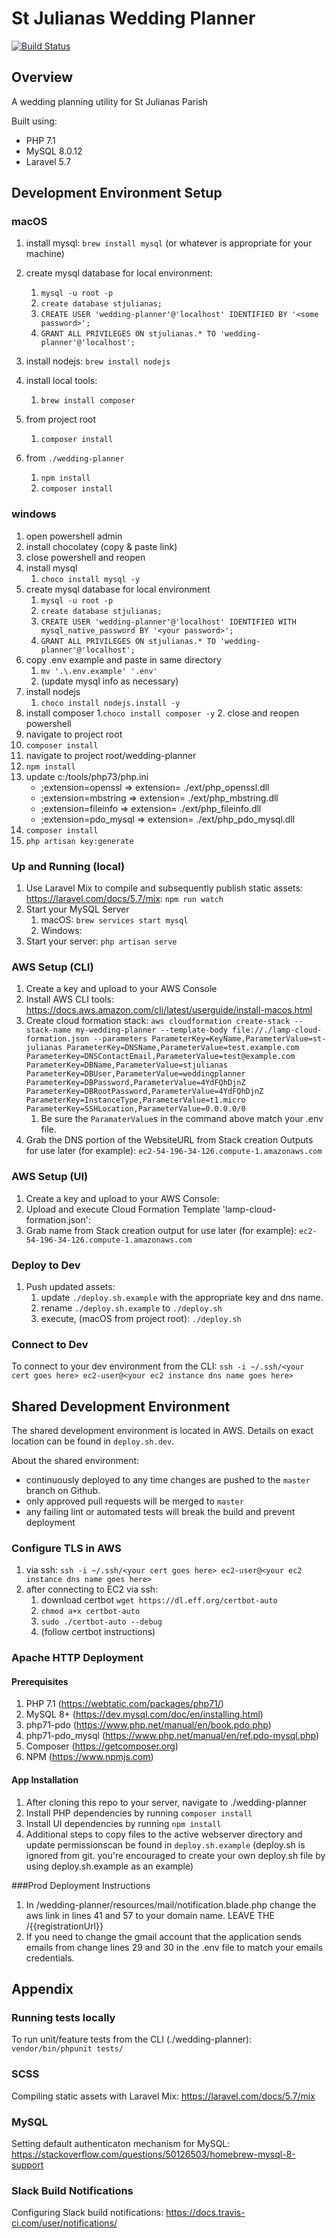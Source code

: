 # St Julianas Wedding Planner


[![Build Status](https://travis-ci.com/StJulianaMarriagePlanning/wedding-planner.svg?token=Rs7T85iucDNW9Uy3bTiT&branch=master)](https://travis-ci.com/StJulianaMarriagePlanning/wedding-planner)

## Overview
A wedding planning utility for St Julianas Parish

Built using:

* PHP 7.1
* MySQL 8.0.12
* Laravel 5.7

## Development Environment Setup

### macOS
1. install mysql: `brew install mysql` (or whatever is appropriate for your machine)
2. create mysql database for local environment: 
    1. `mysql -u root -p`
    2. `create database stjulianas;`
    3. `CREATE USER 'wedding-planner'@'localhost' IDENTIFIED BY '<some password>';`
    4. `GRANT ALL PRIVILEGES ON stjulianas.* TO 'wedding-planner'@'localhost';`
    
3. install nodejs: `brew install nodejs`
4. install local tools: 
    1. `brew install composer`
5. from project root
    1. `composer install`
6. from `./wedding-planner`
    1. `npm install`
    2. `composer install`

### windows
1. open powershell admin
2. install chocolatey (copy & paste link)
3. close powershell and reopen
4. install mysql
    1. `choco install mysql -y`
5. create mysql database for local environment
    1.  `mysql -u root -p`
    2. `create database stjulianas;`
    3. `CREATE USER 'wedding-planner'@'localhost' IDENTIFIED WITH mysql_native_password BY '<your password>';`
    4. `GRANT ALL PRIVILEGES ON stjulianas.* TO 'wedding-planner'@'localhost';`
6. copy .env example and paste in same directory
    1. `mv '.\.env.example' '.env'`
    2. (update mysql info as necessary)
7. install nodejs
    1. `choco install nodejs.install -y`
8. install composer
    1.`choco install composer -y`
    2. close and reopen powershell
9. navigate to project root
10. `composer install`
11. navigate to project root/wedding-planner
12. `npm install`
13. update c:/tools/php73/php.ini
    * ;extension=openssl => extension= ./ext/php_openssl.dll
    * ;extension=mbstring => extension= ./ext/php_mbstring.dll
    * ;extension=fileinfo => extension= ./ext/php_fileinfo.dll
    * ;extension=pdo_mysql => extension= ./ext/php_pdo_mysql.dll
14. `composer install`
15. `php artisan key:generate`
### Up and Running (local)
1. Use Laravel Mix to compile and subsequently publish static assets: https://laravel.com/docs/5.7/mix: `npm run watch`
2. Start your MySQL Server
    1. macOS: `brew services start mysql`
    2. Windows:
3. Start your server: `php artisan serve`

### AWS Setup (CLI)
1. Create a key and upload to your AWS Console
2. Install AWS CLI tools: https://docs.aws.amazon.com/cli/latest/userguide/install-macos.html
3. Create cloud formation stack: `aws cloudformation create-stack --stack-name my-wedding-planner --template-body file://./lamp-cloud-formation.json --parameters ParameterKey=KeyName,ParameterValue=st-julianas ParameterKey=DNSName,ParameterValue=test.example.com ParameterKey=DNSContactEmail,ParameterValue=test@example.com ParameterKey=DBName,ParameterValue=stjulianas ParameterKey=DBUser,ParameterValue=weddingplanner ParameterKey=DBPassword,ParameterValue=4YdFQhDjnZ ParameterKey=DBRootPassword,ParameterValue=4YdFQhDjnZ ParameterKey=InstanceType,ParameterValue=t1.micro ParameterKey=SSHLocation,ParameterValue=0.0.0.0/0`
    1. Be sure the `ParamaterValue`s in the command above match your .env file.
4. Grab the DNS portion of the WebsiteURL from Stack creation Outputs for use later (for example): `ec2-54-196-34-126.compute-1.amazonaws.com`

### AWS Setup (UI)
1. Create a key and upload to your AWS Console: 
2. Upload and execute Cloud Formation Template 'lamp-cloud-formation.json':
3. Grab name from Stack creation output for use later (for example): `ec2-54-196-34-126.compute-1.amazonaws.com`

### Deploy to Dev
1. Push updated assets:
    1. update `./deploy.sh.example` with the appropriate key and dns name.
    2. rename `./deploy.sh.example` to `./deploy.sh`
    3. execute, (macOS from project root): `./deploy.sh`

### Connect to Dev
To connect to your dev environment from the CLI: `ssh -i ~/.ssh/<your cert goes here> ec2-user@<your ec2 instance dns name goes here>`

## Shared Development Environment
The shared development environment is located in AWS.  Details on exact location can be found in `deploy.sh.dev`. 

About the shared environment: 
* continuously deployed to any time changes are pushed to the `master` branch on Github.
* only approved pull requests will be merged to `master`
* any failing lint or automated tests will break the build and prevent deployment

### Configure TLS in AWS
1. via ssh: `ssh -i ~/.ssh/<your cert goes here> ec2-user@<your ec2 instance dns name goes here>`  
2. after connecting to EC2 via ssh:
    1. download certbot `wget https://dl.eff.org/certbot-auto`
    2. `chmod a+x certbot-auto`
    3. `sudo ./certbot-auto --debug`
    4. (follow certbot instructions)
    
### Apache HTTP Deployment
#### Prerequisites
1. PHP 7.1 (https://webtatic.com/packages/php71/)
2. MySQL 8+ (https://dev.mysql.com/doc/en/installing.html)
3. php71-pdo (https://www.php.net/manual/en/book.pdo.php)
4. php71-pdo_mysql (https://www.php.net/manual/en/ref.pdo-mysql.php)
5. Composer (https://getcomposer.org)
6. NPM (https://www.npmjs.com)

#### App Installation
1. After cloning this repo to your server, navigate to ./wedding-planner
2. Install PHP dependencies by running `composer install`
3. Install UI dependencies by running `npm install`
4. Additional steps to copy files to the active webserver directory and update permissionscan be found in `deploy.sh.example` (deploy.sh is ignored from git.  you're encouraged to create your own deploy.sh file by using deploy.sh.example as an example)

###Prod Deployment Instructions
 1. In /wedding-planner/resources/mail/notification.blade.php change the aws link in lines 41 and 57 to your domain name. LEAVE THE /{{registrationUrl}}
 2. If you need to change the gmail account that the application sends emails from change lines 29 and 30 in the .env file to match your emails credentials.
    
## Appendix

### Running tests locally
To run unit/feature tests from the CLI (./wedding-planner): `vendor/bin/phpunit tests/` 

### SCSS
Compiling static assets with Laravel Mix: https://laravel.com/docs/5.7/mix

### MySQL
Setting default authenticaton mechanism for MySQL: https://stackoverflow.com/questions/50126503/homebrew-mysql-8-support

### Slack Build Notifications
Configuring Slack build notifications: https://docs.travis-ci.com/user/notifications/
